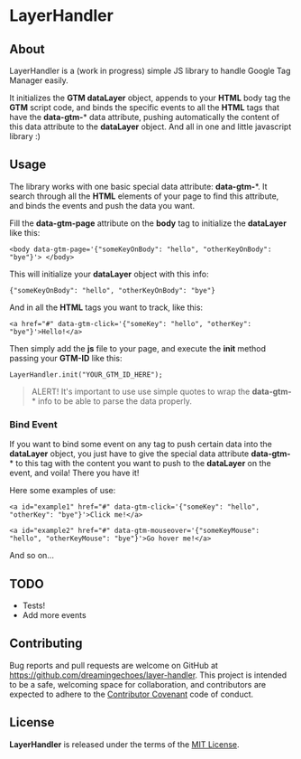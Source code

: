 # LayerHandler

## About

LayerHandler is a (work in progress) simple JS library to handle Google Tag Manager easily.

It initializes the **GTM dataLayer** object, appends to your **HTML** body tag the **GTM** script code, and binds the specific events to all the **HTML** tags that have the **data-gtm-*** data attribute, pushing automatically the content of this data attribute to the **dataLayer** object. And all in one and little javascript library :)

## Usage

The library works with one basic special data attribute: **data-gtm-***. It search through all the **HTML** elements of your page to find this attribute, and binds the events and push the data you want.

Fill the **data-gtm-page** attribute on the **body** tag to initialize the **dataLayer** like this:

```
<body data-gtm-page='{"someKeyOnBody": "hello", "otherKeyOnBody": "bye"}'> </body>
```

This will initialize your **dataLayer** object with this info:

```
{"someKeyOnBody": "hello", "otherKeyOnBody": "bye"}
```

And in all the **HTML** tags you want to track, like this:

```
<a href="#" data-gtm-click='{"someKey": "hello", "otherKey": "bye"}'>Hello!</a>
```

Then simply add the **js** file to your page, and execute the **init** method passing your **GTM-ID** like this:

```
LayerHandler.init("YOUR_GTM_ID_HERE");
```

> ALERT! It's important to use use simple quotes to wrap the **data-gtm-*** info to be able to parse the data properly.

### Bind Event

If you want to bind some event on any tag to push certain data into the **dataLayer** object, you just have to give the special data attribute **data-gtm-*** to this tag with the content you want to push to the **dataLayer** on the event, and voila! There you have it!

Here some examples of use:

```
<a id="example1" href="#" data-gtm-click='{"someKey": "hello", "otherKey": "bye"}'>Click me!</a>
```

```
<a id="example2" href="#" data-gtm-mouseover='{"someKeyMouse": "hello", "otherKeyMouse": "bye"}'>Go hover me!</a>
```

And so on...

## TODO

- Tests!
- Add more events

## Contributing

Bug reports and pull requests are welcome on GitHub at https://github.com/dreamingechoes/layer-handler. This project is intended to be a safe, welcoming space for collaboration, and contributors are expected to adhere to the [Contributor Covenant](contributor-covenant.org) code of conduct.

## License

**LayerHandler** is released under the terms of the [MIT License](http://opensource.org/licenses/MIT).
